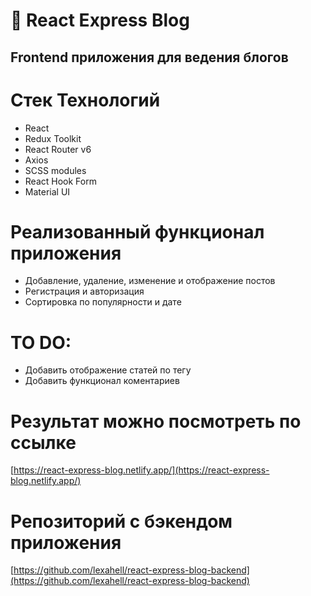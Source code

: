 # 📝 React Express Blog
## Frontend приложения для ведения блогов

# Стек Технологий
* React
* Redux Toolkit
* React Router v6
* Axios
* SCSS modules
* React Hook Form
* Material UI

# Реализованный функционал приложения
* Добавление, удаление, изменение и отображение постов
* Регистрация и авторизация
* Сортировка по популярности и дате

# TO DO:
* Добавить отображение статей по тегу
* Добавить функционал коментариев

# Результат можно посмотреть по ссылке
[https://react-express-blog.netlify.app/](https://react-express-blog.netlify.app/)

# Репозиторий с бэкендом приложения
[https://github.com/lexahell/react-express-blog-backend](https://github.com/lexahell/react-express-blog-backend)
